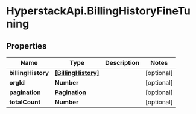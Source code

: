 # HyperstackApi.BillingHistoryFineTuning

## Properties

Name | Type | Description | Notes
------------ | ------------- | ------------- | -------------
**billingHistory** | [**[BillingHistory]**](BillingHistory.md) |  | [optional] 
**orgId** | **Number** |  | [optional] 
**pagination** | [**Pagination**](Pagination.md) |  | [optional] 
**totalCount** | **Number** |  | [optional] 


